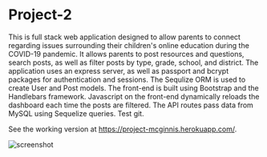 # Project-2

This is full stack web application designed to allow parents to connect regarding issues surrounding their children's online education during the COVID-19 pandemic. It allows parents to post resources and questions, search posts, as well as filter posts by type, grade, school, and district. The application uses an express server, as well as passport and bcrypt packages for authentication and sessions. The Sequlize ORM is used to create User and Post models. The front-end is built using Bootstrap and the Handlebars framework. Javascript on the front-end dynamically reloads the dashboard each time the posts are filtered. The API routes pass data from MySQL using Sequelize queries. Test git.

See the working version at https://project-mcginnis.herokuapp.com/.

![screenshot](https://github.com/paulsloderbeck/Project-2/blob/master/screenshot.png)